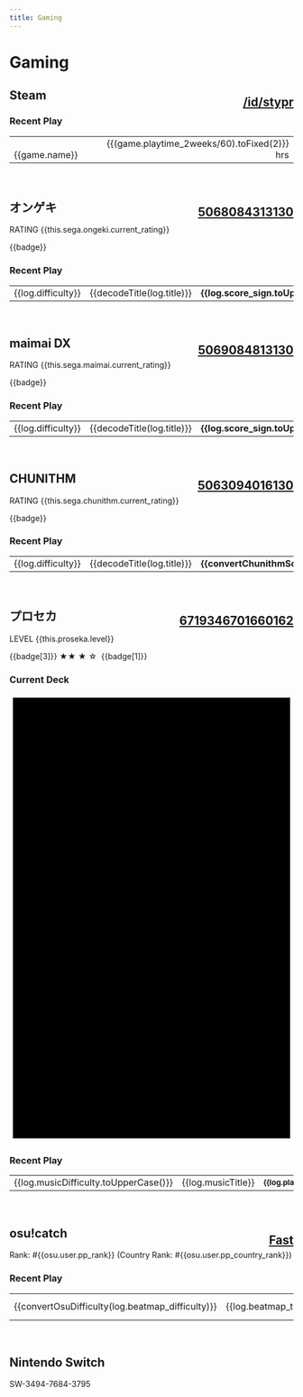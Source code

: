 ```yaml
---
title: Gaming
---
```


# <i class="fa-solid fa-puzzle-piece"></i> Gaming

## <i class="fa-brands fa-steam"></i> Steam <span class="small"><a style="margin-top: 12px; float:right;" href="https://steamcommunity.com/id/stypr">/id/stypr</a></span>

<div v-if="!steam_error">

### Recent Play

<table width=100%>
    <tr v-for="game in steam">
        <td>
            <img :src="'https://media.steampowered.com/steamcommunity/public/images/apps/' + game.appid + '/' + game.img_icon_url + '.jpg'" width=16 />&nbsp;
            {{game.name}}
        </td>
        <td align=right>
            {{(game.playtime_2weeks/60).toFixed(2)}} hrs
        </td>
    </tr>
</table>

</div>

<br>

## <i class="fa-solid fa-headphones-simple"></i> オンゲキ <span class="small"><u style="margin-top:12px; float:right;">5068084313130</u></span>


<div v-if="!sega_error">

RATING {{this.sega.ongeki.current_rating}}

<span v-for="badge in sega.ongeki.badges">
    <span class="badge">{{badge}}</span>&nbsp;
</span>

### Recent Play

<table width=100% class="fixed-top">
    <tr v-for="log in sega.ongeki.log">
        <td width=50>
            <div class="badge" align=center>{{log.difficulty}}</div>
        </td>
        <td>
            {{decodeTitle(log.title)}}
        </td>
        <td align=right>
            <b>{{log.score_sign.toUpperCase().replace("PLUS","+")}}</b>
        </td>
    </tr>
</table>

</div>

<br>

## <i class="fa-solid fa-headphones-simple"></i> maimai DX <span class="small"><u style="margin-top:12px; float:right">5069084813130</u></span>

<div v-if="!sega_error">

RATING {{this.sega.maimai.current_rating}}

<span v-for="badge in sega.maimai.badges">
    <span class="badge">{{badge}}</span>&nbsp;
</span>

### Recent Play

<table width=100% class="fixed-top">
    <tr v-for="log in sega.maimai.log">
        <td width=50>
            <div class="badge" align=center>{{log.difficulty}}</div>
        </td>
        <td>
            {{decodeTitle(log.title)}}
        </td>
        <td align=right>
            <b>{{log.score_sign.toUpperCase().replace("PLUS","+")}}</b>
        </td>
    </tr>
</table>

</div>

<br>

## <i class="fa-solid fa-headphones-simple"></i> CHUNITHM <span class="small"><u style="margin-top:12px; float:right">5063094016130</u></span>

<div v-if="!sega_error">

RATING {{this.sega.chunithm.current_rating}}

<span v-for="badge in sega.chunithm.badges">
    <span class="badge">{{badge}}</span>&nbsp;
</span>

### Recent Play

<table width=100% class="fixed-top">
    <tr v-for="log in sega.chunithm.log">
        <td width=50>
            <div class="badge" align=center>{{log.difficulty}}</div>
        </td>
        <td>
            {{decodeTitle(log.title)}}
        </td>
        <td align=right>
            <b>{{convertChunithmScore(log.score_sign)}}</b>
        </td>
    </tr>
</table>

</div>

<br>


## <i class="fa-solid fa-headphones-simple"></i> プロセカ <span class="small"><u style="margin-top:12px; float:right">6719346701660162</u></span>

<div v-if="!proseka_error">

LEVEL {{this.proseka.level}}

<span v-for="badge in proseka.badges">
    <span class="badge">
        {{badge[3]}}
        <span v-if="badge[2]=='high' || badge[2]=='highest'">
            ★★
        </span>
        <span v-else-if="badge[2]=='middle'">
            ★
        </span>
        <span v-else>
            ☆
        </span>
        <span v-if="badge[1]>1">
            &nbsp;{{badge[1]}}&nbsp;
        </span>
    </span>&nbsp;
</span>
<br>

### Current Deck

<span v-for="deck in proseka.deck_list">
    <!-- Sorry for the spagetti code, I didn't intend to code something ugly like this! -->
    <svg xmlns="http://www.w3.org/2000/svg" viewBox="0 0 330 520" class="deck-image">
        <defs>
            <pattern width="330" height="520" :id="'thumb-'+deck.id" patternUnits="userSpaceOnUse">
                <svg xmlns="http://www.w3.org/2000/svg" viewBox="0 0 330 520">
                    <image
                        v-if="deck.card_info.defaultImage == 'special_training'"
                        preserveAspectRatio="none"
                        :href="'https://sekai-assets.harold.kim/character/member_cutout/'+deck['assetbundleName']+'/after_training.png'"
                        x="-135"
                        y="0"
                        height="576"
                        width="620"
                    ></image>
                    <image
                        v-if="deck.card_info.defaultImage != 'special_training'"
                        preserveAspectRatio="none"
                        :href="'https://sekai-assets.harold.kim/character/member_cutout/'+deck['assetbundleName']+'/normal.png'"
                        x="-135"
                        y="0"
                        height="576"
                        width="620"
                    ></image>
                    <image :href="this.proseka.assets[deck.attr]" x="20" y="20" width="50" height="50"></image>
                    <rect x="0" y="450" width="330" height="70" fill="black" fill-opacity="0.8"></rect>
                    <text x="30" y="493" width="200" height="50" font-size="40" fill="white">Lv.{{deck.card_info.level}}</text>
                    <!-- Birthday exception -->
                    <image v-if="deck.rarity_type == 'rarity_birthday'" :href="this.proseka.assets.card_birthday" x="16" y="395" width="50" height="50"></image>
                    <image
                        v-if="deck.rarity > 0 && deck.card_info.defaultImage == 'special_training' && deck.rarity_type != 'rarity_birthday'"
                        :href="this.proseka.assets.card_star"
                        x="16" y="395" width="50" height="50"
                    ></image>
                    <image
                        v-if="deck.rarity > 1 && deck.card_info.defaultImage == 'special_training' && deck.rarity_type != 'rarity_birthday'"
                        :href="this.proseka.assets.card_star"
                        x="66" y="395" width="50" height="50"
                    ></image>
                    <image
                        v-if="deck.rarity > 2 && deck.card_info.defaultImage == 'special_training' && deck.rarity_type != 'rarity_birthday'"
                        :href="this.proseka.assets.card_star"
                        x="116" y="395" width="50" height="50"
                    ></image>
                    <image
                        v-if="deck.rarity > 3 && deck.card_info.defaultImage == 'special_training' && deck.rarity_type != 'rarity_birthday'"
                        :href="this.proseka.assets.card_star"
                        x="166" y="395" width="50" height="50"
                    ></image>
                    <image
                        v-if="deck.rarity > 0 && deck.card_info.defaultImage != 'special_training' && deck.rarity_type != 'rarity_birthday'"
                        :href="this.proseka.assets.card_star_normal"
                        x="16" y="395" width="50" height="50"
                    ></image>
                    <image
                        v-if="deck.rarity > 1 && deck.card_info.defaultImage != 'special_training' && deck.rarity_type != 'rarity_birthday'"
                        :href="this.proseka.assets.card_star_normal"
                        x="66" y="395" width="50" height="50"
                    ></image>
                    <image
                        v-if="deck.rarity > 2 && deck.card_info.defaultImage != 'special_training' && deck.rarity_type != 'rarity_birthday'"
                        :href="this.proseka.assets.card_star_normal"
                        x="116" y="395" width="50" height="50"
                    ></image>
                    <image
                        v-if="deck.rarity > 3 && deck.card_info.defaultImage != 'special_training' && deck.rarity_type != 'rarity_birthday'"
                        :href="this.proseka.assets.card_star_normal"
                        x="166" y="395" width="50" height="50"
                    ></image>
                </svg>
            </pattern>
        </defs>
        <rect x="4" y="4" width="322" height="512" :fill="'url(#thumb-'+deck.id+')'"></rect>
    </svg>
</span>

### Recent Play

<table width=100% class="fixed-top">
    <tr v-for="log in proseka.recent_log">
        <td width=50>
            <div class="badge" align=center>{{log.musicDifficulty.toUpperCase()}}</div>
        </td>
        <td>
            {{log.musicTitle}}
        </td>
        <td align=right>
            <b style="font-size: 10pt;">{{log.playResult.toUpperCase()}}</b>
        </td>
    </tr>
</table>

</div>

<br>

## <i class="fa-solid fa-headphones-simple"></i> osu!catch <span class="small"><a style="margin-top: 12px; float:right;" href="https://osu.ppy.sh/u/Fast">Fast</a></span>

<div v-if="!osu_error">


Rank: #{{osu.user.pp_rank}} (Country Rank: #{{osu.user.pp_country_rank}})

### Recent Play

<table width=100% class="fixed-top">
    <tr v-for="log in osu.recent_play">
        <td width=50>
            <div class="badge" align=center>{{convertOsuDifficulty(log.beatmap_difficulty)}}</div>
        </td>
        <td>
            {{log.beatmap_title}}
        </td>
        <td align=right>
            {{log.rank.replace("X","SS")}} ({{Math.round(log.pp)}}pp)
        </td>
    </tr>
</table>

</div>

<br>

## <i class="fa-solid fa-gamepad"></i> Nintendo Switch

SW-3494-7684-3795

<br>

<script type="module">
import { useData } from 'vitepress'

export default {
  data() {
    return {
      data: useData(),
      steam: {},
      osu: {},
      sega: {'ongeki': {}, 'chunithm': {}, 'maimai': {}},
      proseka: {
        'assets': {
          'cool': '/static/proseka/cool.png',
          'cute': '/static/proseka/cute.png',
          'mysterious': '/static/proseka/mysterious.png',
          'pure': '/static/proseka/pure.png',
          'happy': '/static/proseka/happy.png',
          'card_rarity_2': '/static/proseka/card_rarity_2.png',
          'card_rarity_3': '/static/proseka/card_rarity_3.png',
          'card_rarity_birthday': '/static/proseka/card_rarity_birthday.png',
          'card_rarity_4': '/static/proseka/card_rarity_4.png',
          'card_birthday': '/static/proseka/card_birthday.png',
          'card_star': '/static/proseka/card_star.png',
          'card_star_normal': '/static/proseka/card_star_normal.png',
          'honor_star': '/static/proseka/honor_star.png',
          'honor_middle': '/static/proseka/honor_middle.png',
          'honor_high': '/static/proseka/honor_high.png',
          'honor_highest': '/static/proseka/honor_highest.png',
        }
      },
      proseka_error: true,
      sega_error: true,
      steam_error: true,
      osu_error: true,
    }
  },
  mounted() {
    // Dynamically load APIs
    // Return stored gists on error
    fetch(`${this.data.theme.apiServer}/steam`)
    .then((response) => response.json())
    .then((response) => {
      this.updateSteam(response)
    })
    .catch((error) => { console.log(error) })
    fetch(`${this.data.theme.apiServer}/sega`)
    .then((response) => response.json())
    .then((response) => {
      this.updateSega(response)
    })
    .catch((error) => { console.log(error) })
    fetch(`${this.data.theme.apiServer}/proseka`)
    .then((response) => response.json())
    .then((response) => {
      this.updateProseka(response)
    })
    .catch((error) => { console.log(error) })
    fetch(`${this.data.theme.apiServer}/osu`)
    .then((response) => response.json())
    .then((response) => {
      this.updateOsu(response)
    })
    .catch((error) => { console.log(error) })
  },
  methods: {
    // XSS-safe decode
    decodeTitle(title) {
      for (let i of Array(2).keys()) {
        let p = new DOMParser;
        title = p.parseFromString(
          '<!doctype html><body>' + title,
          'text/html').body.textContent
      }
      return title
    },
    convertOsuDifficulty(difficulty_score) {
      return (
        "★".repeat(Math.floor(difficulty_score)) +
        (difficulty_score>=(Math.floor(difficulty_score) + 0.5) ? "☆" : "")
      )
    },
    convertChunithmScore(score) {
      let score_rank = ["D", "C", "B", "BB", "BBB", "A", "AA", "AAA", "S", "SS", "SSS"]
      return score_rank[score]
    },
    updateSteam(response) {
      this.steam = response.response.games
      this.steam_error = false
    },
    updateOsu(response){
      this.osu = response
      this.osu_error = false
    },
    updateProseka(response) {
      // Parse Proseka JSON
      this.proseka.username = response.user.userGamedata.name
      this.proseka.level = response.user.userGamedata.rank
      this.proseka.word = response.userProfile.word
      this.proseka.badges = [
        [
          String(response.userProfile.honorId1).padStart(4, '0'),
          response.userProfile.honorLevel1,
          response.userProfile.honorInfo1.honorRarity,
          response.userProfile.honorInfo1.name,
          response.userProfile.honorInfo1
        ],
        [
          String(response.userProfile.honorId2).padStart(4, '0'),
          response.userProfile.honorLevel2,
          response.userProfile.honorInfo2.honorRarity,
          response.userProfile.honorInfo2.name,
          response.userProfile.honorInfo2
        ],
        [
          String(response.userProfile.honorId3).padStart(4, '0'),
          response.userProfile.honorLevel3,
          response.userProfile.honorInfo3.honorRarity,
          response.userProfile.honorInfo3.name,
          response.userProfile.honorInfo3
        ],
      ]
      this.proseka.deck_id = response.user.userGamedata.deck
      this.proseka.deck_list = [
        response.userDecks[0].member1,
        response.userDecks[0].member2,
        response.userDecks[0].member3,
        response.userDecks[0].member4,
        response.userDecks[0].member5
      ]
      // Recent playlog needs to be sorted
      this.proseka.recent_log = response.userMusicResults
      this.proseka_error = false
    },
    updateSega(response) {
      // Parse ongeki
      this.sega.ongeki = response.ongeki.info
      this.sega.ongeki.log = response.ongeki.log
      this.sega.ongeki.badges = []
      this.sega.ongeki.badges.push(response.ongeki.info.title)
      if(response.ongeki.info.battle_point >= 19000){
        this.sega.ongeki.badges.push('奏夢')
      }else if(response.ongeki.info.battle_point >= 17000){
        this.sega.ongeki.badges.push('奏華')
      }else if(response.ongeki.info.battle_point >= 15000){
        this.sega.ongeki.badges.push('奏伝')
      }
      // Parse maimai
      this.sega.maimai = response.maimai.info
      this.sega.maimai.log = response.maimai.log
      this.sega.maimai.badges = []
      this.sega.maimai.badges.push(response.maimai.info.title)
      this.sega.maimai.badges.concat(response.maimai.info.extra)
      // Parse Chunithm
      this.sega.chunithm = response.chunithm.info
      this.sega.chunithm.log = response.chunithm.log
      this.sega.chunithm.badges = []
      this.sega.chunithm.badges.push(response.chunithm.info.title)

      // disable error
      this.sega_error = false
    },
  }
};
</script>
